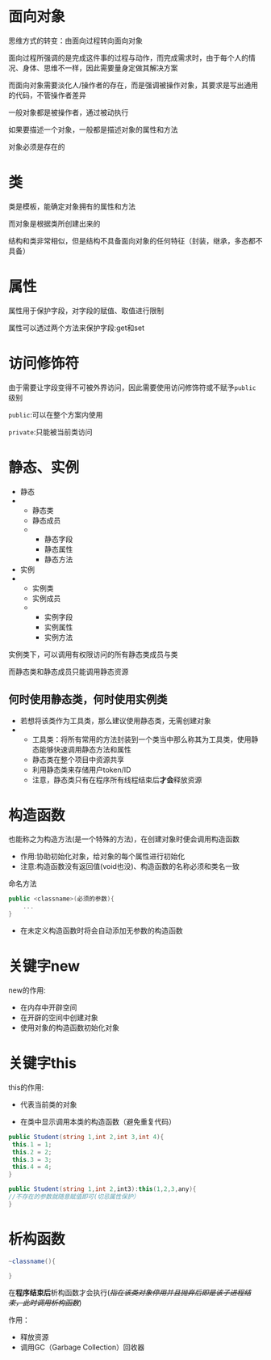 # 面向对象

思维方式的转变：由面向过程转向面向对象

面向过程所强调的是完成这件事的过程与动作，而完成需求时，由于每个人的情况、身体、思维不一样，因此需要量身定做其解决方案



而面向对象需要淡化人/操作者的存在，而是强调被操作对象，其要求是写出通用的代码，不管操作者差异

一般对象都是被操作者，通过被动执行

如果要描述一个对象，一般都是描述对象的属性和方法 

对象必须是存在的

# 类

类是模板，能确定对象拥有的属性和方法

而对象是根据类所创建出来的



结构和类非常相似，但是结构不具备面向对象的任何特征（封装，继承，多态都不具备）



# 属性

属性用于保护字段，对字段的赋值、取值进行限制

属性可以透过两个方法来保护字段:get和set



# 访问修饰符

由于需要让字段变得不可被外界访问，因此需要使用访问修饰符或不赋予`public`级别

`public`:可以在整个方案内使用

`private`:只能被当前类访问



# 静态、实例

- 静态
- - 静态类
  - 静态成员
  - - 静态字段
    - 静态属性
    - 静态方法
- 实例
- - 实例类
  - 实例成员
  - - 实例字段
    - 实例属性
    - 实例方法

实例类下，可以调用有权限访问的所有静态类成员与类

而静态类和静态成员只能调用静态资源



## 何时使用静态类，何时使用实例类

- 若想将该类作为工具类，那么建议使用静态类，无需创建对象
- - 工具类：将所有常用的方法封装到一个类当中那么称其为工具类，使用静态能够快速调用静态方法和属性
  - 静态类在整个项目中资源共享
  - 利用静态类来存储用户token/ID
  - 注意，静态类只有在程序所有线程结束后**才会**释放资源



# 构造函数

也能称之为构造方法(是一个特殊的方法)，在创建对象时便会调用构造函数

- 作用:协助初始化对象，给对象的每个属性进行初始化
- 注意:构造函数没有返回值(void也没)、构造函数的名称必须和类名一致

命名方法

```c#
public <classname>(必须的参数){
    ...
}
```

- 在未定义构造函数时将会自动添加无参数的构造函数

# 关键字new

new的作用:

- 在内存中开辟空间
- 在开辟的空间中创建对象
- 使用对象的构造函数初始化对象



# 关键字this



this的作用:

- 代表当前类的对象

- 在类中显示调用本类的构造函数（避免重复代码）

```c#
public Student(string 1,int 2,int 3,int 4){
 this.1 = 1;
 this.2 = 2;
 this.3 = 3;
 this.4 = 4;
}

public Student(string 1,int 2,int3):this(1,2,3,any){
//不存在的参数就随意赋值即可(切忌属性保护）
}
```



# 析构函数 

```c#
~classname(){

}
```

在**程序结束后**析构函数才会执行(~~*指在该类对象停用并且抛弃后即是该子进程结束，此时调用析构函数*~~)

作用：

- 释放资源
- 调用GC（Garbage Collection）回收器

